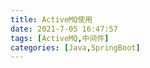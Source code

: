 ```yaml
---
title: ActiveMQ使用
date: 2021-7-05 16:47:57
tags: [ActiveMQ,中间件]
categories: [Java,SpringBoot]
---
```


